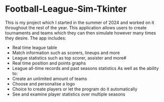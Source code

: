 # Football-League-Sim-Tkinter

This is my project which I started in the summer of 2024 and worked on it throughout the rest of the year. 
This application allows users to create tournaments and teams which they can then simulate however many times they desire.
The app includes:
- Real time league table
- Match information such as scorers, lineups and more
- League statistics such as top scorer, assister and more#
- Real time position and points graphs
- League all-time records and past seasons statistics
As well as the ability to:
- Create an unlimited amount of teams
- Choose and personalise a logo
- Choice to create players or let the program do it automatically
- See and examine player statistics over multiple seasons
